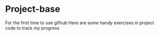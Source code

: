 # Project-base
For the first time to use gifhub 
Here are some handy exercises in project code to track my progress
